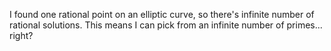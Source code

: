 I found one rational point on an elliptic curve, so there's infinite number of rational solutions. This means I can pick from an infinite number of primes... right?
